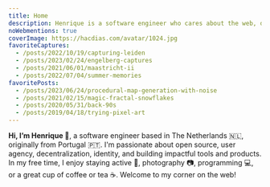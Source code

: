 ```yaml
---
title: Home
description: Henrique is a software engineer who cares about the web, decentralization, identity, user agency, and making impactful tools for developers and users.
noWebmentions: true
coverImage: https://hacdias.com/avatar/1024.jpg
favoriteCaptures:
  - /posts/2022/10/19/capturing-leiden
  - /posts/2023/02/24/engelberg-captures
  - /posts/2021/06/01/maastricht-ii
  - /posts/2022/07/04/summer-memories
favoritePosts:
  - /posts/2023/06/24/procedural-map-generation-with-noise
  - /posts/2021/02/15/magic-fractal-snowflakes
  - /posts/2020/05/31/back-90s
  - /posts/2019/04/18/trying-pixel-art
---
```


**Hi, I’m Henrique 👋**, a software engineer based in The Netherlands 🇳🇱, originally from Portugal 🇵🇹. I'm passionate about open source, user agency, decentralization, identity, and building impactful tools and products. In my free time, I enjoy staying active 💪, photography 📷, programming 💻, or a great cup of coffee or tea ☕️. Welcome to my corner on the web!

